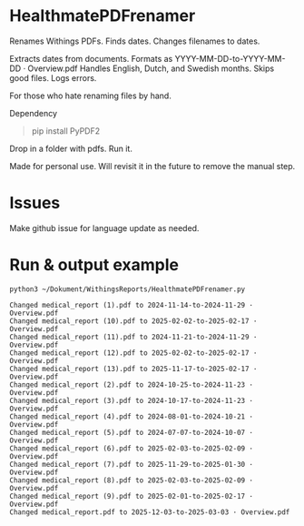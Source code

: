 # HealthmatePDFrenamer
Renames Withings PDFs. Finds dates. Changes filenames to dates.

Extracts dates from documents.
Formats as YYYY-MM-DD-to-YYYY-MM-DD · Overview.pdf
Handles English, Dutch, and Swedish months.
Skips good files. Logs errors.

For those who hate renaming files by hand.

Dependency
> pip install PyPDF2
 
Drop in a folder with pdfs. Run it.

Made for personal use. Will revisit it in the future to remove the manual step.

# Issues
Make github issue for language update as needed.

# Run & output example
````
python3 ~/Dokument/WithingsReports/HealthmatePDFrenamer.py
````
````
Changed medical_report (1).pdf to 2024-11-14-to-2024-11-29 · Overview.pdf
Changed medical_report (10).pdf to 2025-02-02-to-2025-02-17 · Overview.pdf
Changed medical_report (11).pdf to 2024-11-21-to-2024-11-29 · Overview.pdf
Changed medical_report (12).pdf to 2025-02-02-to-2025-02-17 · Overview.pdf
Changed medical_report (13).pdf to 2025-11-17-to-2025-02-17 · Overview.pdf
Changed medical_report (2).pdf to 2024-10-25-to-2024-11-23 · Overview.pdf
Changed medical_report (3).pdf to 2024-10-17-to-2024-11-23 · Overview.pdf
Changed medical_report (4).pdf to 2024-08-01-to-2024-10-21 · Overview.pdf
Changed medical_report (5).pdf to 2024-07-07-to-2024-10-07 · Overview.pdf
Changed medical_report (6).pdf to 2025-02-03-to-2025-02-09 · Overview.pdf
Changed medical_report (7).pdf to 2025-11-29-to-2025-01-30 · Overview.pdf
Changed medical_report (8).pdf to 2025-02-03-to-2025-02-09 · Overview.pdf
Changed medical_report (9).pdf to 2025-02-01-to-2025-02-17 · Overview.pdf
Changed medical_report.pdf to 2025-12-03-to-2025-03-03 · Overview.pdf
````
